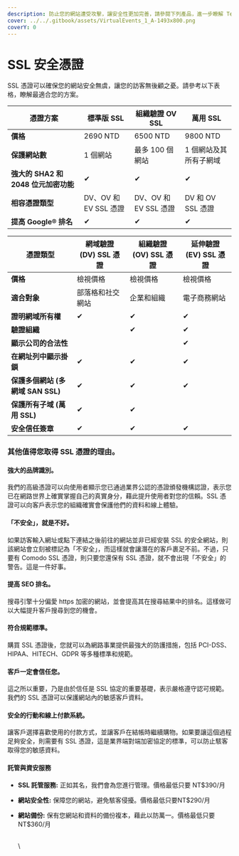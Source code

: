 ```yaml
---
description: 防止您的網站遭受攻擊，讓安全性更加完善，請參閱下列產品，進一步瞭解 Tenten 如何幫助您防止駭客來犯。
cover: ../../.gitbook/assets/VirtualEvents_1_A-1493x800.png
coverY: 0
---
```


# SSL 安全憑證

SSL 憑證可以確保您的網站安全無虞，讓您的訪客無後顧之憂。請參考以下表格，瞭解最適合您的方案。

| 憑證方案                       | 標準版 SSL           | 組織驗證 OV SSL       | 萬用 SSL         |
| -------------------------- | ----------------- | ----------------- | -------------- |
| **價格**                     | 2690 NTD          | 6500 NTD          | 9800 NTD       |
| **保護網站數**                  | 1 個網站             | 最多 100 個網站        | 1 個網站及其所有子網域   |
| **強大的 SHA2 和 2048 位元加密功能** | ✔                 | ✔                 | ✔              |
| **相容憑證類型**                 | DV、OV 和 EV SSL 憑證 | DV、OV 和 EV SSL 憑證 | DV 和 OV SSL 憑證 |
| **提高 Google® 排名**          | ✔                 | ✔                 | ✔              |

| 憑證類型                     | 網域驗證 (DV) SSL 憑證 | 組織驗證 (OV) SSL 憑證 | 延伸驗證 (EV) SSL 憑證 |
| ------------------------ | ---------------- | ---------------- | ---------------- |
| **價格**                   | 檢視價格             | 檢視價格             | 檢視價格             |
| **適合對象**                 | 部落格和社交網站         | 企業和組織            | 電子商務網站           |
| **證明網域所有權**              | ✔                | ✔                | ✔                |
| **驗證組織**                 |                  | ✔                | ✔                |
| **顯示公司的合法性**             |                  |                  | ✔                |
| **在網址列中顯示掛鎖**            | ✔                | ✔                | ✔                |
| **保護多個網站 (多網域 SAN SSL)** | ✔                | ✔                | ✔                |
| **保護所有子域 (萬用 SSL)**      | ✔                | ✔                |                  |
| **安全信任簽章**               | ✔                | ✔                | ✔                |

### 其他值得您取得 SSL 憑證的理由。

#### 強大的品牌識別。

我們的高級憑證可以向使用者顯示您已通過業界公認的憑證頒發機構認證，表示您已在網路世界上確實掌握自己的真實身分，藉此提升使用者對您的信賴。SSL 憑證可以向客戶表示您的組織確實會保護他們的資料和線上體驗。

#### 「不安全」，就是不好。

如果訪客輸入網址或點下連結之後前往的網站並非已經安裝 SSL 的安全網站，則該網站會立刻被標記為「不安全」，而這樣就會讓潛在的客戶裹足不前。不過，只要有 Comodo SSL 憑證，則只要您還保有 SSL 憑證，就不會出現「不安全」的警告。這是一件好事。

#### 提高 SEO 排名。

搜尋引擎十分偏愛 https 加密的網站，並會提高其在搜尋結果中的排名。這樣做可以大幅提升客戶搜尋到您的機會。

#### 符合規範標準。

購買 SSL 憑證後，您就可以為網路事業提供最強大的防護措施，包括 PCI-DSS、HIPAA、HITECH、GDPR 等多種標準和規範。

#### 客戶一定會信任您。

這之所以重要，乃是由於信任是 SSL 協定的重要基礎，表示嚴格遵守認可規範。我們的 SSL 憑證可以保護網站內的敏感客戶資料。

#### 安全的行動和線上付款系統。

讓客戶選擇喜歡使用的付款方式，並讓客戶在結帳時繼續購物。如果要讓這個過程足夠安全，則需要有 SSL 憑證，這是業界端對端加密協定的標準，可以防止駭客取得您的敏感資料。



#### 託管與資安服務

* **SSL 託管服務:** 正如其名，我們會為您進行管理。價格最低只要 NT$390/月
* **網站安全性:** 保障您的網站，避免駭客侵擾。價格最低只要NT$290/月
*   **網站備份:** 保有您網站和資料的備份複本，藉此以防萬一。價格最低只要 NT$360/月

    \
    \
